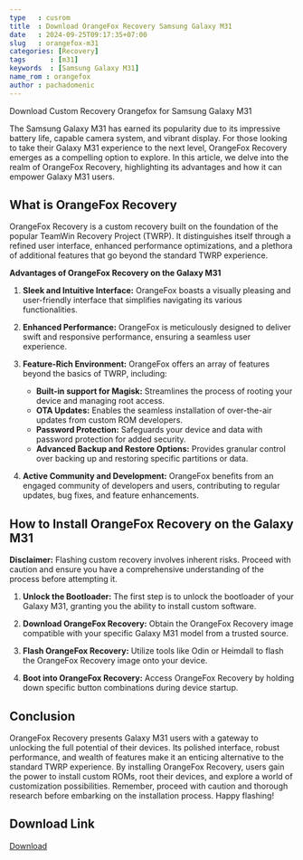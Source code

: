 ```yaml
---
type   : cusrom
title  : Download OrangeFox Recovery Samsung Galaxy M31
date   : 2024-09-25T09:17:35+07:00
slug   : orangefox-m31
categories: [Recovery]
tags      : [m31]
keywords  : [Samsung Galaxy M31]
name_rom : orangefox
author : pachadomenic
---
```


Download Custom Recovery Orangefox for Samsung Galaxy M31

The Samsung Galaxy M31 has earned its popularity due to its impressive battery life, capable camera system, and vibrant display. For those looking to take their Galaxy M31 experience to the next level, OrangeFox Recovery emerges as a compelling option to explore. In this article, we delve into the realm of OrangeFox Recovery, highlighting its advantages and how it can empower Galaxy M31 users.

## What is OrangeFox Recovery

OrangeFox Recovery is a custom recovery built on the foundation of the popular TeamWin Recovery Project (TWRP). It distinguishes itself through a refined user interface, enhanced performance optimizations, and a plethora of additional features that go beyond the standard TWRP experience. 

**Advantages of OrangeFox Recovery on the Galaxy M31**

1. **Sleek and Intuitive Interface:** OrangeFox boasts a visually pleasing and user-friendly interface that simplifies navigating its various functionalities. 

2. **Enhanced Performance:** OrangeFox is meticulously designed to deliver swift and responsive performance, ensuring a seamless user experience.

3. **Feature-Rich Environment:** OrangeFox offers an array of features beyond the basics of TWRP, including:
    * **Built-in support for Magisk:** Streamlines the process of rooting your device and managing root access.
    * **OTA Updates:** Enables the seamless installation of over-the-air updates from custom ROM developers.
    * **Password Protection:** Safeguards your device and data with password protection for added security.
    * **Advanced Backup and Restore Options:** Provides granular control over backing up and restoring specific partitions or data.

4. **Active Community and Development:** OrangeFox benefits from an engaged community of developers and users, contributing to regular updates, bug fixes, and feature enhancements.

## How to Install OrangeFox Recovery on the Galaxy M31

**Disclaimer:** Flashing custom recovery involves inherent risks. Proceed with caution and ensure you have a comprehensive understanding of the process before attempting it.

1. **Unlock the Bootloader:** The first step is to unlock the bootloader of your Galaxy M31, granting you the ability to install custom software.

2. **Download OrangeFox Recovery:** Obtain the OrangeFox Recovery image compatible with your specific Galaxy M31 model from a trusted source.

3. **Flash OrangeFox Recovery:** Utilize tools like Odin or Heimdall to flash the OrangeFox Recovery image onto your device.

4. **Boot into OrangeFox Recovery:** Access OrangeFox Recovery by holding down specific button combinations during device startup.

## Conclusion

OrangeFox Recovery presents Galaxy M31 users with a gateway to unlocking the full potential of their devices. Its polished interface, robust performance, and wealth of features make it an enticing alternative to the standard TWRP experience. By installing OrangeFox Recovery, users gain the power to install custom ROMs, root their devices, and explore a world of customization possibilities. Remember, proceed with caution and thorough research before embarking on the installation process. Happy flashing! 


## Download Link
[Download](https://orangefox.download/device/m31)

